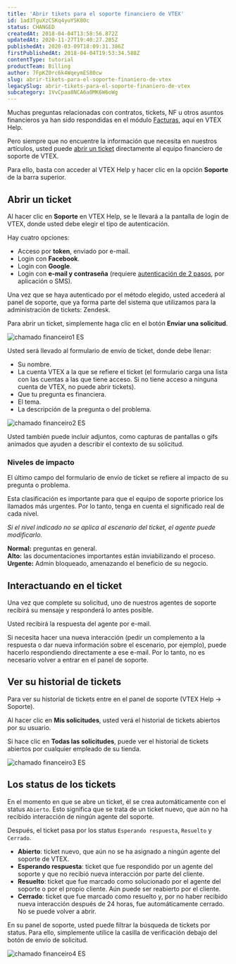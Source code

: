```yaml
---
title: 'Abrir tikets para el soporte financiero de VTEX'
id: 1ad3TguXzCSKq4yuYSK80c
status: CHANGED
createdAt: 2018-04-04T13:58:56.872Z
updatedAt: 2020-11-27T19:40:27.285Z
publishedAt: 2020-03-09T18:09:31.386Z
firstPublishedAt: 2018-04-04T19:53:34.588Z
contentType: tutorial
productTeam: Billing
author: 7FpKZ0rc6k4WqeymES80cw
slug: abrir-tikets-para-el-soporte-finaniero-de-vtex
legacySlug: abrir-tikets-para-el-soporte-finaniero-de-vtex
subcategory: 1VvCpaa8NCA6a0MK6W6oWg
---
```


Muchas preguntas relacionadas con contratos, tickets, NF u otros asuntos financieros ya han sido respondidas en el módulo [Facturas](https://help.vtex.com/es/subcategory/contratos--22TaEgFhwE6a6CG2KASYkC), aquí en VTEX Help.

Pero siempre que no encuentre la información que necesita en nuestros artículos, usted puede [abrir un ticket](https://help-tickets.vtex.com/smartlink/sso/login/zendesk) directamente al equipo financiero de soporte de VTEX.

Para ello, basta con acceder al VTEX Help y hacer clic en la opción __Soporte__ de la barra superior.

## Abrir un ticket

Al hacer clic en __Soporte__ en VTEX Help, se le llevará a la pantalla de login de VTEX, donde usted debe elegir el tipo de autenticación.

Hay cuatro opciones:
- Acceso por __token__, enviado por e-mail.
- Login con __Facebook__.
- Login con __Google__.
- Login con __e-mail y contraseña__ (requiere [autenticación de 2 pasos](/es/tutorial/habilitar-login-por-autenticacion-de-2-factores), por aplicación o SMS).

Una vez que se haya autenticado por el método elegido, usted accederá al panel de soporte, que ya forma parte del sistema que utilizamos para la administración de tickets: Zendesk.

Para abrir un ticket, simplemente haga clic en el botón __Enviar una solicitud__.

![chamado financeiro1 ES](//images.ctfassets.net/alneenqid6w5/5yMKtmj6Hm4IiIuwmW0yiw/ae68f5d5b54c92aa65e57774501e6c26/chamado_financeiro1_ES.png)

Usted será llevado al formulario de envío de ticket, donde debe llenar:
- Su nombre.
- La cuenta VTEX a la que se refiere el ticket (el formulario carga una lista con las cuentas a las que tiene acceso. Si no tiene acceso a ninguna cuenta de VTEX, no puede abrir tickets).
- Que tu pregunta es financiera.
- El tema.
- La descripción de la pregunta o del problema.

![chamado financeiro2 ES](//images.ctfassets.net/alneenqid6w5/yV71aHHNYskkeWUWA8UIO/9be3291fa9596dd9ab9479093798a8d6/chamado_financeiro2_ES.png)

Usted también puede incluir adjuntos, como capturas de pantallas o gifs animados que ayuden a describir el contexto de su solicitud.

### Niveles de impacto

El último campo del formulario de envío de ticket se refiere al impacto de su pregunta o problema.

Esta clasificación es importante para que el equipo de soporte priorice los llamados más urgentes. Por lo tanto, tenga en cuenta el significado real de cada nivel.

*Si el nivel indicado no se aplica al escenario del ticket, el agente puede modificarlo.*

<div class = "alert alert-info">
<strong>Normal:</strong> preguntas en general.
</div>

<div class = "alert alert-warning">
<strong>Alto:</strong> las documentaciones importantes están inviabilizando el proceso.
</div>

<div class = "alert alert-danger">
<strong>Urgente:</strong> Admin bloqueado, amenazando el beneficio de su negocio.
</div>

## Interactuando en el ticket

Una vez que complete su solicitud, uno de nuestros agentes de soporte recibirá su mensaje y responderá lo antes posible.

Usted recibirá la respuesta del agente por e-mail.

Si necesita hacer una nueva interacción (pedir un complemento a la respuesta o dar nueva información sobre el escenario, por ejemplo), puede hacerlo respondiendo directamente a ese e-mail. Por lo tanto, no es necesario volver a entrar en el panel de soporte.

## Ver su historial de tickets

Para ver su historial de tickets entre en el panel de soporte (VTEX Help -> Soporte).

Al hacer clic en __Mis solicitudes__, usted verá el historial de tickets abiertos por su usuario.

Si hace clic en __Todas las solicitudes__, puede ver el historial de tickets abiertos por cualquier empleado de su tienda.

![chamado financeiro3 ES](//images.ctfassets.net/alneenqid6w5/319yZLbjOgCeKiUU6kEakE/93c02c46b8b85358eb2942243f8f3ba1/chamado_financeiro3_ES.png)

## Los status de los tickets

En el momento en que se abre un ticket, él se crea automáticamente con el status `Abierto`. Esto significa que se trata de un ticket nuevo, que aún no ha recibido interacción de ningún agente del soporte.

Después, el ticket pasa por los status `Esperando respuesta`, `Resuelto` y `Cerrado`.

- __Abierto__: ticket nuevo, que aún no se ha asignado a ningún agente del soporte de VTEX.
- __Esperando respuesta__: ticket que fue respondido por un agente del soporte y que no recibió nueva interacción por parte del cliente.
- __Resuelto__: ticket que fue marcado como solucionado por el agente del soporte o por el propio cliente. Aún puede ser reabierto por el cliente.
- __Cerrado__: ticket que fue marcado como resuelto y, por no haber recibido nueva interacción después de 24 horas, fue automáticamente cerrado. No se puede volver a abrir.

En su panel de soporte, usted puede filtrar la búsqueda de tickets por status. Para ello, simplemente utilice la casilla de verificación debajo del botón de envío de solicitud.

![chamado financeiro4 ES](//images.ctfassets.net/alneenqid6w5/2gyz4xXSessueWkkoUwwQG/fa8bbe2215456264f86e80735a38ac50/chamado_financeiro4_ES.png)
